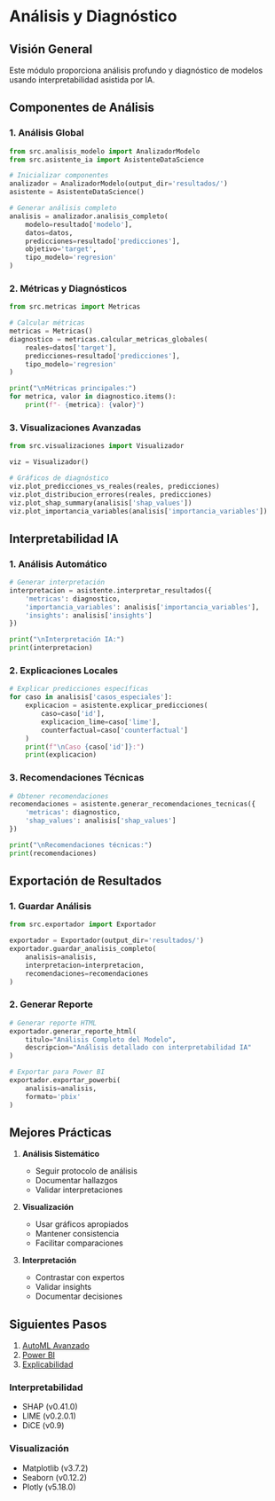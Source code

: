 # Análisis y Diagnóstico

## Visión General
Este módulo proporciona análisis profundo y diagnóstico de modelos usando interpretabilidad asistida por IA.

## Componentes de Análisis

### 1. Análisis Global
```python
from src.analisis_modelo import AnalizadorModelo
from src.asistente_ia import AsistenteDataScience

# Inicializar componentes
analizador = AnalizadorModelo(output_dir='resultados/')
asistente = AsistenteDataScience()

# Generar análisis completo
analisis = analizador.analisis_completo(
    modelo=resultado['modelo'],
    datos=datos,
    predicciones=resultado['predicciones'],
    objetivo='target',
    tipo_modelo='regresion'
)
```

### 2. Métricas y Diagnósticos
```python
from src.metricas import Metricas

# Calcular métricas
metricas = Metricas()
diagnostico = metricas.calcular_metricas_globales(
    reales=datos['target'],
    predicciones=resultado['predicciones'],
    tipo_modelo='regresion'
)

print("\nMétricas principales:")
for metrica, valor in diagnostico.items():
    print(f"- {metrica}: {valor}")
```

### 3. Visualizaciones Avanzadas
```python
from src.visualizaciones import Visualizador

viz = Visualizador()

# Gráficos de diagnóstico
viz.plot_predicciones_vs_reales(reales, predicciones)
viz.plot_distribucion_errores(reales, predicciones)
viz.plot_shap_summary(analisis['shap_values'])
viz.plot_importancia_variables(analisis['importancia_variables'])
```

## Interpretabilidad IA

### 1. Análisis Automático
```python
# Generar interpretación
interpretacion = asistente.interpretar_resultados({
    'metricas': diagnostico,
    'importancia_variables': analisis['importancia_variables'],
    'insights': analisis['insights']
})

print("\nInterpretación IA:")
print(interpretacion)
```

### 2. Explicaciones Locales
```python
# Explicar predicciones específicas
for caso in analisis['casos_especiales']:
    explicacion = asistente.explicar_predicciones(
        caso=caso['id'],
        explicacion_lime=caso['lime'],
        counterfactual=caso['counterfactual']
    )
    print(f"\nCaso {caso['id']}:")
    print(explicacion)
```

### 3. Recomendaciones Técnicas
```python
# Obtener recomendaciones
recomendaciones = asistente.generar_recomendaciones_tecnicas({
    'metricas': diagnostico,
    'shap_values': analisis['shap_values']
})

print("\nRecomendaciones técnicas:")
print(recomendaciones)
```

## Exportación de Resultados

### 1. Guardar Análisis
```python
from src.exportador import Exportador

exportador = Exportador(output_dir='resultados/')
exportador.guardar_analisis_completo(
    analisis=analisis,
    interpretacion=interpretacion,
    recomendaciones=recomendaciones
)
```

### 2. Generar Reporte
```python
# Generar reporte HTML
exportador.generar_reporte_html(
    titulo="Análisis Completo del Modelo",
    descripcion="Análisis detallado con interpretabilidad IA"
)

# Exportar para Power BI
exportador.exportar_powerbi(
    analisis=analisis,
    formato='pbix'
)
```

## Mejores Prácticas

1. **Análisis Sistemático**
   - Seguir protocolo de análisis
   - Documentar hallazgos
   - Validar interpretaciones

2. **Visualización**
   - Usar gráficos apropiados
   - Mantener consistencia
   - Facilitar comparaciones

3. **Interpretación**
   - Contrastar con expertos
   - Validar insights
   - Documentar decisiones

## Siguientes Pasos
1. [AutoML Avanzado](06-automl-avanzado.md)
2. [Power BI](07-powerbi.md)
3. [Explicabilidad](08-explicabilidad.md)

### Interpretabilidad
- SHAP (v0.41.0)
- LIME (v0.2.0.1)
- DiCE (v0.9)

### Visualización
- Matplotlib (v3.7.2)
- Seaborn (v0.12.2)
- Plotly (v5.18.0) 